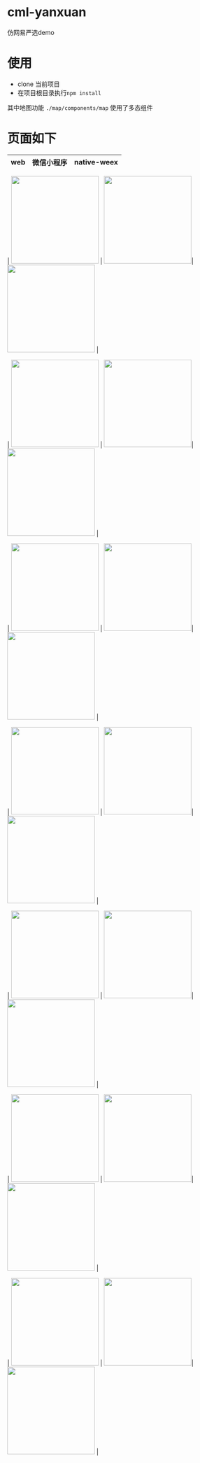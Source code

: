 # cml-yanxuan
仿网易严选demo

# 使用

- clone 当前项目
- 在项目根目录执行`npm install`

其中地图功能 `./map/components/map` 使用了多态组件

# 页面如下

| web   |      微信小程序      |  native-weex |
|----------|:-------------:|------:|

| <img src="./preview/web-1.jpg" width="200px"/> |  <img src="./preview/wx-1.jpg" width="200px"/>| <img src="./preview/weex-1.jpg" width="200px"/> |

| <img src="./preview/web-2.jpg" width="200px"/> |  <img src="./preview/wx-2.jpg" width="200px"/>| <img src="./preview/weex-2.jpg" width="200px"/> |

| <img src="./preview/web-3.jpg" width="200px"/> |  <img src="./preview/wx-3.jpg" width="200px"/>| <img src="./preview/weex-3.jpg" width="200px"/> |

| <img src="./preview/web-4.jpg" width="200px"/> |  <img src="./preview/wx-4.jpg" width="200px"/>| <img src="./preview/weex-4.jpg" width="200px"/> |

| <img src="./preview/web-5.jpg" width="200px"/> |  <img src="./preview/wx-5.jpg" width="200px"/>| <img src="./preview/weex-5.jpg" width="200px"/> |

| <img src="./preview/web-6.jpeg" width="200px"/> |  <img src="./preview/wx-6.jpg" width="200px"/>| <img src="./preview/weex-6.jpg" width="200px"/> |

| <img src="./preview/web-7.jpg" width="200px"/> |  <img src="./preview/wx-7.jpg" width="200px"/>| <img src="./preview/weex-7.jpg" width="200px"/> |

